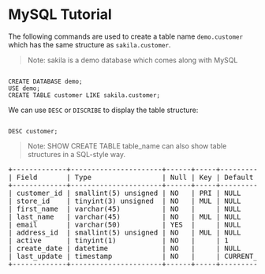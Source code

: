 # MySQL Tutorial

The following commands are used to create a table name `demo.customer` which has the same structure as `sakila.customer`.

> Note: sakila is a demo database which comes along with MySQL 

<pre><code>
CREATE DATABASE demo;
USE demo;
CREATE TABLE customer LIKE sakila.customer;
</code></pre>

We can use `DESC` or `DISCRIBE` to display the table structure:

<pre><code>
DESC customer;
</code></pre>

> Note: SHOW CREATE TABLE table_name can also show table structures in a SQL-style way.

<pre>
+-------------+----------------------+------+-----+-------------------+-----------------------------+
| Field       | Type                 | Null | Key | Default           | Extra                       |
+-------------+----------------------+------+-----+-------------------+-----------------------------+
| customer_id | smallint(5) unsigned | NO   | PRI | NULL              | auto_increment              |
| store_id    | tinyint(3) unsigned  | NO   | MUL | NULL              |                             |
| first_name  | varchar(45)          | NO   |     | NULL              |                             |
| last_name   | varchar(45)          | NO   | MUL | NULL              |                             |
| email       | varchar(50)          | YES  |     | NULL              |                             |
| address_id  | smallint(5) unsigned | NO   | MUL | NULL              |                             |
| active      | tinyint(1)           | NO   |     | 1                 |                             |
| create_date | datetime             | NO   |     | NULL              |                             |
| last_update | timestamp            | NO   |     | CURRENT_TIMESTAMP | on update CURRENT_TIMESTAMP |
+-------------+----------------------+------+-----+-------------------+-----------------------------+
</pre>

